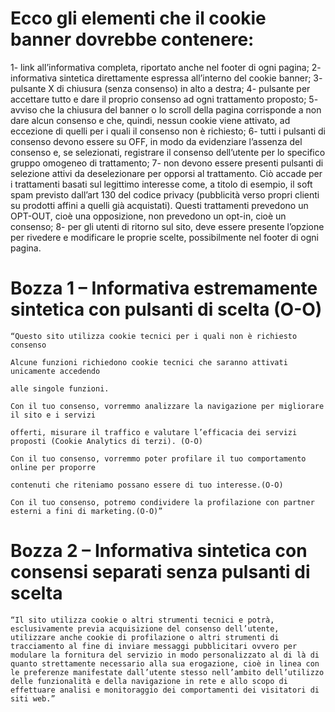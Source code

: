 # Ecco gli elementi che il cookie banner dovrebbe contenere:

1- link all’informativa completa, riportato anche nel footer di ogni pagina;
2- informativa sintetica direttamente espressa all’interno del cookie banner;
3- pulsante X di chiusura (senza consenso) in alto a destra;
4- pulsante per accettare tutto e dare il proprio consenso ad ogni trattamento proposto;
5- avviso che la chiusura del banner o lo scroll della pagina corrisponde a non dare alcun consenso e che, quindi, nessun cookie viene attivato, ad eccezione di quelli per i quali il consenso non è richiesto;
6- tutti i pulsanti di consenso devono essere su OFF, in modo da evidenziare l’assenza del consenso e, se selezionati, registrare il consenso dell’utente per lo specifico gruppo omogeneo di trattamento;
7- non devono essere presenti pulsanti di selezione attivi da deselezionare per opporsi al trattamento. Ciò accade per i trattamenti basati sul legittimo interesse come, a titolo di esempio, il soft spam previsto dall’art 130 del codice privacy (pubblicità verso propri clienti su prodotti affini a quelli già acquistati). Questi trattamenti prevedono un OPT-OUT, cioè una opposizione, non prevedono un opt-in, cioè un consenso;
8- per gli utenti di ritorno sul sito, deve essere presente l’opzione per rivedere e modificare le proprie scelte, possibilmente nel footer di ogni pagina.



# Bozza 1 – Informativa estremamente sintetica con pulsanti di scelta (O-O)

	“Questo sito utilizza cookie tecnici per i quali non è richiesto consenso

	Alcune funzioni richiedono cookie tecnici che saranno attivati unicamente accedendo

	alle singole funzioni.

	Con il tuo consenso, vorremmo analizzare la navigazione per migliorare il sito e i servizi

	offerti, misurare il traffico e valutare l’efficacia dei servizi proposti (Cookie Analytics di terzi). (O-O)

	Con il tuo consenso, vorremmo poter profilare il tuo comportamento online per proporre

	contenuti che riteniamo possano essere di tuo interesse.(O-O)

	Con il tuo consenso, potremo condividere la profilazione con partner esterni a fini di marketing.(O-O)”
	
# Bozza 2 – Informativa sintetica con consensi separati senza pulsanti di scelta

	“Il sito utilizza cookie o altri strumenti tecnici e potrà, esclusivamente previa acquisizione del consenso dell’utente, utilizzare anche cookie di profilazione o altri strumenti di tracciamento al fine di inviare messaggi pubblicitari ovvero per modulare la fornitura del servizio in modo personalizzato al di là di quanto strettamente necessario alla sua erogazione, cioè in linea con le preferenze manifestate dall’utente stesso nell’ambito dell’utilizzo delle funzionalità e della navigazione in rete e allo scopo di effettuare analisi e monitoraggio dei comportamenti dei visitatori di siti web.”




